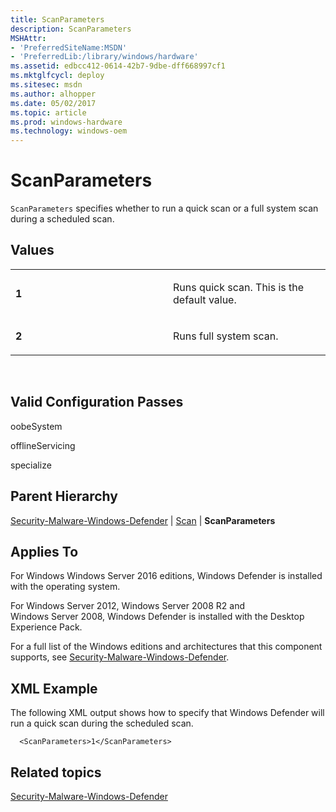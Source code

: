 ```yaml
---
title: ScanParameters
description: ScanParameters
MSHAttr:
- 'PreferredSiteName:MSDN'
- 'PreferredLib:/library/windows/hardware'
ms.assetid: edbcc412-0614-42b7-9dbe-dff668997cf1
ms.mktglfcycl: deploy
ms.sitesec: msdn
ms.author: alhopper
ms.date: 05/02/2017
ms.topic: article
ms.prod: windows-hardware
ms.technology: windows-oem
---
```


# ScanParameters


`ScanParameters` specifies whether to run a quick scan or a full system scan during a scheduled scan.

## Values


<table>
<colgroup>
<col width="50%" />
<col width="50%" />
</colgroup>
<tbody>
<tr class="odd">
<td><p><strong>1</strong></p></td>
<td><p>Runs quick scan. This is the default value.</p></td>
</tr>
<tr class="even">
<td><p><strong>2</strong></p></td>
<td><p>Runs full system scan.</p></td>
</tr>
</tbody>
</table>

 

## Valid Configuration Passes


oobeSystem

offlineServicing

specialize

## Parent Hierarchy


[Security-Malware-Windows-Defender](security-malware-windows-defender.md) | [Scan](security-malware-windows-defender-scan.md) | **ScanParameters**

## Applies To


For Windows Windows Server 2016 editions, Windows Defender is installed with the operating system.

For Windows Server 2012, Windows Server 2008 R2 and Windows Server 2008, Windows Defender is installed with the Desktop Experience Pack.

For a full list of the Windows editions and architectures that this component supports, see [Security-Malware-Windows-Defender](security-malware-windows-defender.md).

## XML Example


The following XML output shows how to specify that Windows Defender will run a quick scan during the scheduled scan.

```
  <ScanParameters>1</ScanParameters>
```

## Related topics


[Security-Malware-Windows-Defender](security-malware-windows-defender.md)

 

 







